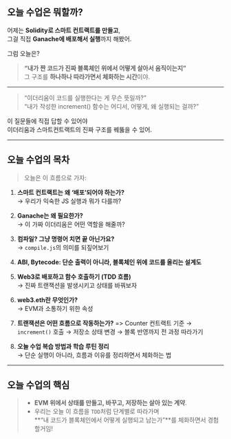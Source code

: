 ## 오늘 수업은 뭐할까?

어제는 **Solidity로 스마트 컨트랙트를 만들고**,  
그걸 직접 **Ganache에 배포해서 실행**까지 해봤어.

그럼 오늘은?

> **“내가 짠 코드가 진짜 블록체인 위에서 어떻게 살아서 움직이는지”**  
> 그 구조를 **하나하나 따라가면서 체화하는 시간**이야.

---

> “이더리움이 코드를 실행한다는 게 무슨 뜻일까?”  
> “내가 작성한 increment() 함수는 어디서, 어떻게, 왜 실행되는 걸까?”

이 질문들에 직접 답할 수 있어야  
이더리움과 스마트컨트랙트의 진짜 구조를 꿰뚫을 수 있어.

---

## 오늘 수업의 목차

> 오늘은 이 흐름으로 가자:

1. **스마트 컨트랙트는 왜 ‘배포’되어야 하는가?**  
   → 우리가 익숙한 JS 실행과 뭐가 다를까?

2. **Ganache는 왜 필요한가?**  
   → 이 가짜 이더리움은 어떤 역할을 해줄까?

3. **컴파일? 그냥 명령어 치면 끝 아닌가요?**  
   → `compile.js`의 의미를 되짚어보기

4. **ABI, Bytecode: 단순 출력이 아니라, 블록체인 위에 코드를 올리는 설계도**

5. **Web3로 배포하고 함수 호출하기 (TDD 흐름)**  
   → 진짜 트랜잭션을 발생시키고 상태를 바꿔보자

6. **web3.eth란 무엇인가?**  
   → EVM과 소통하기 위한 속성

7. **트랜잭션은 어떤 흐름으로 작동하는가?** => Counter 컨트랙트 기준
   → `increment()` 호출 → 저장소 상태 변경 → 블록 반영까지 전 과정 따라가기

8. **오늘 수업 복습 방법과 학습 루틴 정리**  
   → 단순 실행이 아니라, 흐름과 이유를 정리하면서 체화하는 법

---

## 오늘 수업의 핵심

> - **EVM 위에서 상태를 만들고, 바꾸고, 저장하는 살아 있는 계약**.
> - 우리는 오늘 이 흐름을 `TDD`처럼 단계별로 따라가며  
>   **“내 코드가 블록체인에서 어떻게 실행되고 남는가”**를 체화하면서 경험할거임!
